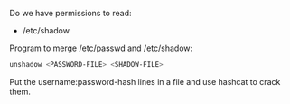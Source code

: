 Do we have permissions to read:
- /etc/shadow

Program to merge /etc/passwd and /etc/shadow:
```bash
unshadow <PASSWORD-FILE> <SHADOW-FILE>
```

Put the username:password-hash lines in a file and use hashcat to crack them.
